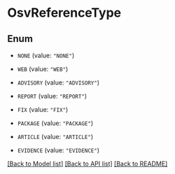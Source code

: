 # OsvReferenceType

## Enum


* `NONE` (value: `"NONE"`)

* `WEB` (value: `"WEB"`)

* `ADVISORY` (value: `"ADVISORY"`)

* `REPORT` (value: `"REPORT"`)

* `FIX` (value: `"FIX"`)

* `PACKAGE` (value: `"PACKAGE"`)

* `ARTICLE` (value: `"ARTICLE"`)

* `EVIDENCE` (value: `"EVIDENCE"`)


[[Back to Model list]](../README.md#documentation-for-models) [[Back to API list]](../README.md#documentation-for-api-endpoints) [[Back to README]](../README.md)


